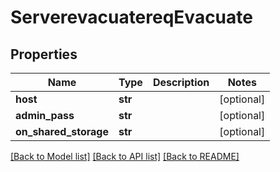 # ServerevacuatereqEvacuate

## Properties
Name | Type | Description | Notes
------------ | ------------- | ------------- | -------------
**host** | **str** |  | [optional] 
**admin_pass** | **str** |  | [optional] 
**on_shared_storage** | **str** |  | [optional] 

[[Back to Model list]](../README.md#documentation-for-models) [[Back to API list]](../README.md#documentation-for-api-endpoints) [[Back to README]](../README.md)


